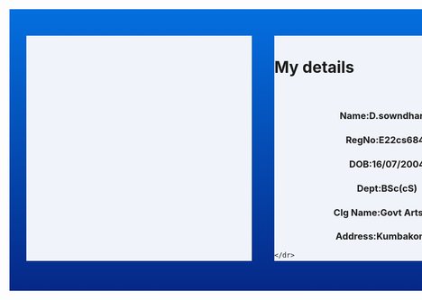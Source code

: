 <html>
<head>
<title>html form exercise 3</title>
<style>
.box-outer
{
width:900px;
height:500px;
background-image:linear-gradient(to top,#052887,#046FDF);
margin:0 auto;
}
.right
{
width:400px;
height:400px;
background-color:#F0F3F9;
margin-right:30px;
margin-top:30px;
float:right;
}
.heading
{
    
 text-align:center;
}
input
{
width:360px;
height:30px;
border:none;
border-bottom:1px solid black;
background-color:#F0F3F9;
margin-left:20px;
}
input:focus
{
outline:none;
background-color:#DDE3E9;
}
.btn{
background-color:#0359BA;
color:white;
height:40px;
}
.left{
width:400px;
height:400px;
background-color:#F0F3F9;
margin-left:30px;
margin-top:30px;
float:left;
background-image:url("img/vijay.jpg");
background-repeat:no-repeat;
background-size:400px 400px;
}
.homen{
  text-color:black;
}

</style>
<body>
<div class="box-outer"><br>
<div class="left">
</div>
<div class="right">
<h1 class="heading">My details</h1><br>
<div id="name">
<th>
    <dr>
        <center>
        <h3>Name:D.sowndharya</h3>
    </center>
    </dr>
    <dr>
        <center>
        <h3>RegNo:E22cs6841</h3>
    </center>
    </dr><dr>
        <center>
        <h3>DOB:16/07/2004</h3>
    </center>
    </dr><dr>
        <center>
        <h3>Dept:BSc(cS)</h3>
    </center>
    </dr><dr>
        <center>
        <h3>Clg Name:Govt Arts Clg</h3>
    </center>
    </dr>
    <dr>
        <center>
        <h3>Address:Kumbakonam</h3>
    </center>
   
    </dr>
</th>


</div>
</div>
</div>
</body>
</html>

